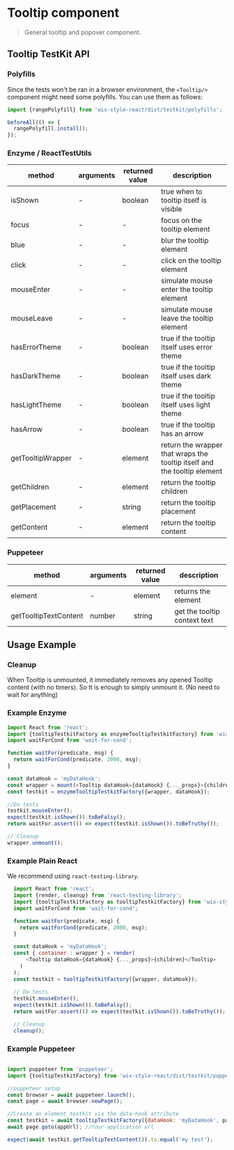 # Tooltip component

> General tooltip and popover component.

## Tooltip TestKit API

### Polyfills

Since the tests won't be ran in a browser environment, the `<Tooltip/>` component might need some
polyfills. You can use them as follows:

```javascript
import {rangePolyfill} from 'wix-style-react/dist/testkit/polyfills';

beforeAll(() => {
  rangePolyfill.install();
});
```

### Enzyme / ReactTestUtils
| method | arguments | returned value | description |
|--------|-----------|----------------|-------------|
| isShown | - | boolean | true when to tooltip itself is visible |
| focus | - | - | focus on the tooltip element |
| blue | - | - | blur the tooltip element |
| click | - | - | click on the tooltip element |
| mouseEnter | - | - | simulate mouse enter the tooltip element |
| mouseLeave | - | - | simulate mouse leave the tooltip element |
| hasErrorTheme | - | boolean | true if the tooltip itself uses error theme | 
| hasDarkTheme | - | boolean | true if the tooltip itself uses dark theme | 
| hasLightTheme | - | boolean | true if the tooltip itself uses light theme | 
| hasArrow | - | boolean | true if the tooltip has an arrow | 
| getTooltipWrapper | - | element | return the wrapper that wraps the tooltip itself and the tooltip element | 
| getChildren | - | element | return the tooltip children | 
| getPlacement | - | string | return the tooltip placement | 
| getContent | - | element | return the tooltip content | 

### Puppeteer

| method | arguments | returned value | description |
|--------|-----------|----------------|-------------|
| element | - | element | returns the element |
| getTooltipTextContent | number | string | get the tooltip context text |

## Usage Example

### Cleanup

When Tooltip is unmounted, it immediately removes any opened Tooltip content (with no timers). So It is enough to simply unmount it. (No need to wait for anything)

### Example Enzyme

```javascript
import React from 'react';
import {tooltipTestkitFactory as enzymeTooltipTestkitFactory} from 'wix-style-react/dist/testkit/enzyme';
import waitForCond from 'wait-for-cond';

function waitFor(predicate, msg) {
  return waitForCond(predicate, 2000, msg);
}

const dataHook = 'myDataHook';
const wrapper = mount(<Tooltip dataHook={dataHook} {..._props}>{children}</Tooltip>);
const testkit = enzymeTooltipTestkitFactory({wrapper, dataHook});

//Do tests
testkit.mouseEnter();
expect(testkit.isShown()).toBeFalsy();
return waitFor.assert(() => expect(testkit.isShown()).toBeTruthy());

// Cleanup
wrapper.unmount();
```

### Example Plain React

We recommend using `react-testing-library`.

```javascript
  import React from 'react';
  import {render, cleanup} from 'react-testing-library';
  import {tooltipTestkitFactory as tooltipTestkitFactory} from 'wix-style-react/dist/testkit';
  import waitForCond from 'wait-for-cond';

  function waitFor(predicate, msg) {
    return waitForCond(predicate, 2000, msg);
  }

  const dataHook = 'myDataHook';
  const { container : wrapper } = render(
      <Tooltip dataHook={dataHook} {..._props}>{children}</Tooltip>
    )
  );
  const testkit = tooltipTestkitFactory({wrapper, dataHook});
  
  // Do tests
  testkit.mouseEnter();
  expect(testkit.isShown()).toBeFalsy();
  return waitFor.assert(() => expect(testkit.isShown()).toBeTruthy());

  // Cleanup
  cleanup();
```

### Example Puppeteer

```javascript

import puppeteer from 'puppeteer';
import {tooltipTestkitFactory} from 'wix-style-react/dist/testkit/puppeteer';

//puppeteer setup
const browser = await puppeteer.launch();
const page = await browser.newPage();

//Create an element testkit via the data-hook attribute
const testkit = await tooltipTestkitFactory({dataHook: 'myDataHook', page});
await page.goto(appUrl); //Your application url

expect(await testkit.getTooltipTextContent()).to.equal('my test');
```
